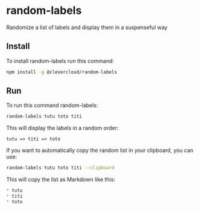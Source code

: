 # random-labels

Randomize a list of labels and display them in a suspenseful way

## Install

To install random-labels run this command:

```bash
npm install -g @clevercloud/random-labels
```

## Run

To run this command random-labels:

```bash
random-labels tutu toto titi
```

This will display the labels in a random order:

``` 
tutu => titi => toto
```

If you want to automatically copy the random list in your clipboard, you can use:

```bash
random-labels tutu toto titi --clipboard
```

This will copy the list as Markdown like this:

```markdown
* tutu
* titi
* toto
```
